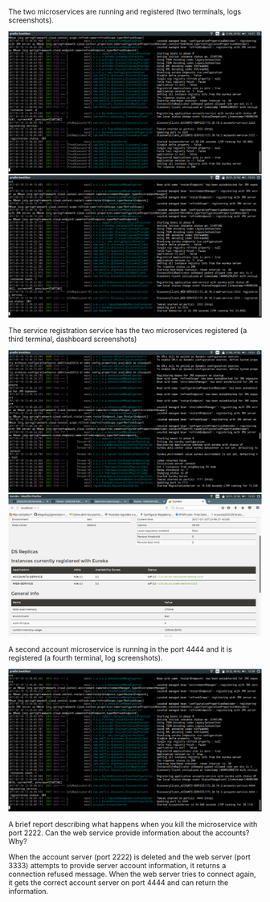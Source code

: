 The two microservices are running and registered (two terminals, logs screenshots).

![The two microservices are running and registered (two terminals, logs screenshots).](capturas/img2.png)
![The two microservices are running and registered (two terminals, logs screenshots).](capturas/img3.png)

The service registration service has the two microservices registered (a third terminal, dashboard screenshots)

![The service registration service has the two microservices registered (a third terminal, dashboard screenshots)](capturas/img1.png)
![The service registration service has the two microservices registered (a third terminal, dashboard screenshots)](capturas/img4.png)

A second account microservice is running in the port 4444 and it is registered (a fourth terminal, log screenshots).

![A second account microservice is running in the port 4444 and it is registered (a fourth terminal, log screenshots).](capturas/img5.png)

A brief report describing what happens when you kill the microservice with port
2222. Can the web service provide information about the accounts? Why?

When the account server (port 2222) is deleted and the web server (port 3333) attempts to provide server account information, it returns a connection refused message. When the web server tries to connect again, it gets the correct account server on port 4444 and can return the information.
